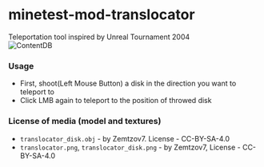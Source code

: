 # minetest-mod-translocator
Teleportation tool inspired by Unreal Tournament 2004  
![ContentDB](https://content.minetest.net/packages/Zemtzov7/translocator/shields/downloads/)
### Usage
* First, shoot(Left Mouse Button) a disk in the direction you want to teleport to
* Click LMB again to teleport to the position of throwed disk

### License of media (model and textures)
* `translocator_disk.obj` - by Zemtzov7. License - CC-BY-SA-4.0
* `translocator.png`, `translocator_disk.png` - by Zemtzov7, License - CC-BY-SA-4.0

